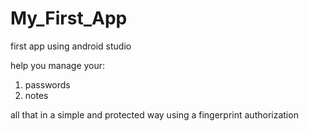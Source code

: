 # My_First_App
first app using android studio

help you manage your:
1. passwords
2. notes

all that in a simple and protected way using a fingerprint authorization

